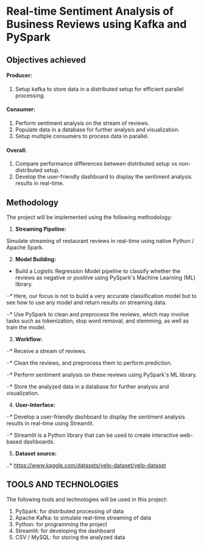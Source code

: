 # Real-time Sentiment Analysis of Business Reviews using Kafka and PySpark

## Objectives achieved

#### Producer:

1. Setup kafka to store data in a distributed setup for efficient parallel processing.

#### Consumer:

1. Perform sentiment analysis on the stream of reviews.
2. Populate data in a database for further analysis and visualization.
3. Setup multiple consumers to process data in parallel. 

#### Overall:

1. Compare performance differences between distributed setup vs non-distributed setup.
2. Develop the user-friendly dashboard to display the sentiment analysis results in real-time.

## Methodology

The project will be implemented using the following methodology:
1. **Streaming Pipeline:** 

Simulate streaming of restaurant reviews in real-time using native Python / Apache Spark.

2. **Model Building:**

  * Build a Logistic Regression Model pipeline to classify whether the reviews as negative or positive using PySpark's Machine Learning (ML) library.

⋅⋅* Here, our focus is not to build a very accurate classification model but to see how to use any model and return results on streaming data.

⋅⋅* Use PySpark to clean and preprocess the reviews, which may involve tasks such as tokenization, stop word removal, and stemming, as well as train the model.

3. **Workflow:**

⋅⋅* Receive a stream of reviews.

⋅⋅* Clean the reviews, and preprocess them to perform prediction.

⋅⋅* Perform sentiment analysis on these reviews using PySpark's ML library.

⋅⋅* Store the analyzed data in a database for further analysis and visualization.

4. **User-Interface:**

⋅⋅* Develop a user-friendly dashboard to display the sentiment analysis results in real-time using Streamlit.

⋅⋅* Streamlit is a Python library that can be used to create interactive web-based dashboards.

5. **Dataset source:**

..* https://www.kaggle.com/datasets/yelp-dataset/yelp-dataset


## TOOLS AND TECHNOLOGIES

The following tools and technologies will be used in this project:

1. PySpark: for distributed processing of data
2. Apache Kafka: to simulate real-time streaming of data
3. Python: for programming the project
4. Streamlit: for developing the dashboard
5. CSV / MySQL: for storing the analyzed data

